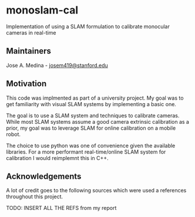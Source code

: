 # monoslam-cal

Implementation of using a SLAM formulation to calibrate monocular cameras in real-time

## Maintainers

Jose A. Medina - josem419@stanford.edu

## Motivation

This code was implmented as part of a university project. My goal was to get familiarity with visual SLAM systems by implementing a basic one. 

The goal is to use a SLAM system and techniques to calibrate cameras. While most SLAM systems assume a good camera extrinsic calibration as a prior, my goal was to leverage SLAM for online calibration on a mobile robot. 

The choice to use python was one of convenience given the available libraries. For a more performant real-time/online SLAM system for calibration I would reimplemnt this in C++. 

## Acknowledgements

A lot of credit goes to the following sources which were used a references throughout this project. 


TODO: INSERT ALL THE REFS from my report